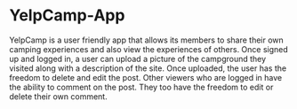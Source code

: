 # YelpCamp-App
YelpCamp is a user friendly app that allows its members to share their own camping experiences and also view the experiences of others. Once signed up and logged in, a user can upload a picture of the campground they visited along with a description of the site. Once uploaded, the user has the freedom to delete and edit the post. Other viewers who are logged in have the ability to comment on the post. They too have the freedom to edit or delete their own comment. 

